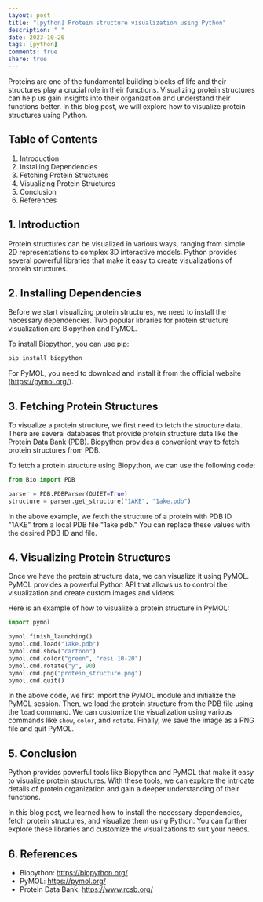 ```yaml
---
layout: post
title: "[python] Protein structure visualization using Python"
description: " "
date: 2023-10-26
tags: [python]
comments: true
share: true
---
```


Proteins are one of the fundamental building blocks of life and their structures play a crucial role in their functions. Visualizing protein structures can help us gain insights into their organization and understand their functions better. In this blog post, we will explore how to visualize protein structures using Python.

## Table of Contents
1. Introduction
2. Installing Dependencies
3. Fetching Protein Structures
4. Visualizing Protein Structures
5. Conclusion
6. References

## 1. Introduction

Protein structures can be visualized in various ways, ranging from simple 2D representations to complex 3D interactive models. Python provides several powerful libraries that make it easy to create visualizations of protein structures.

## 2. Installing Dependencies

Before we start visualizing protein structures, we need to install the necessary dependencies. Two popular libraries for protein structure visualization are Biopython and PyMOL.

To install Biopython, you can use pip:

```python
pip install biopython
```

For PyMOL, you need to download and install it from the official website (https://pymol.org/).

## 3. Fetching Protein Structures

To visualize a protein structure, we first need to fetch the structure data. There are several databases that provide protein structure data like the Protein Data Bank (PDB). Biopython provides a convenient way to fetch protein structures from PDB.

To fetch a protein structure using Biopython, we can use the following code:

```python
from Bio import PDB

parser = PDB.PDBParser(QUIET=True)
structure = parser.get_structure("1AKE", "1ake.pdb")
```

In the above example, we fetch the structure of a protein with PDB ID "1AKE" from a local PDB file "1ake.pdb." You can replace these values with the desired PDB ID and file.

## 4. Visualizing Protein Structures

Once we have the protein structure data, we can visualize it using PyMOL. PyMOL provides a powerful Python API that allows us to control the visualization and create custom images and videos.

Here is an example of how to visualize a protein structure in PyMOL:

```python
import pymol

pymol.finish_launching()
pymol.cmd.load("1ake.pdb")
pymol.cmd.show("cartoon")
pymol.cmd.color("green", "resi 10-20")
pymol.cmd.rotate("y", 90)
pymol.cmd.png("protein_structure.png")
pymol.cmd.quit()
```

In the above code, we first import the PyMOL module and initialize the PyMOL session. Then, we load the protein structure from the PDB file using the `load` command. We can customize the visualization using various commands like `show`, `color`, and `rotate`. Finally, we save the image as a PNG file and quit PyMOL.

## 5. Conclusion

Python provides powerful tools like Biopython and PyMOL that make it easy to visualize protein structures. With these tools, we can explore the intricate details of protein organization and gain a deeper understanding of their functions.

In this blog post, we learned how to install the necessary dependencies, fetch protein structures, and visualize them using Python. You can further explore these libraries and customize the visualizations to suit your needs.

## 6. References

- Biopython: https://biopython.org/
- PyMOL: https://pymol.org/
- Protein Data Bank: https://www.rcsb.org/